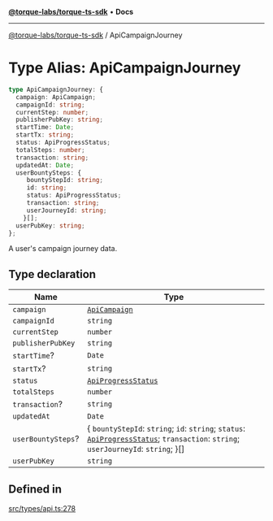 [**@torque-labs/torque-ts-sdk**](../README.md) • **Docs**

***

[@torque-labs/torque-ts-sdk](../README.md) / ApiCampaignJourney

# Type Alias: ApiCampaignJourney

```ts
type ApiCampaignJourney: {
  campaign: ApiCampaign;
  campaignId: string;
  currentStep: number;
  publisherPubKey: string;
  startTime: Date;
  startTx: string;
  status: ApiProgressStatus;
  totalSteps: number;
  transaction: string;
  updatedAt: Date;
  userBountySteps: {
     bountyStepId: string;
     id: string;
     status: ApiProgressStatus;
     transaction: string;
     userJourneyId: string;
    }[];
  userPubKey: string;
};
```

A user's campaign journey data.

## Type declaration

| Name | Type |
| ------ | ------ |
| `campaign` | [`ApiCampaign`](ApiCampaign.md) |
| `campaignId` | `string` |
| `currentStep` | `number` |
| `publisherPubKey` | `string` |
| `startTime`? | `Date` |
| `startTx`? | `string` |
| `status` | [`ApiProgressStatus`](../enumerations/ApiProgressStatus.md) |
| `totalSteps` | `number` |
| `transaction`? | `string` |
| `updatedAt` | `Date` |
| `userBountySteps`? | \{ `bountyStepId`: `string`; `id`: `string`; `status`: [`ApiProgressStatus`](../enumerations/ApiProgressStatus.md); `transaction`: `string`; `userJourneyId`: `string`; \}[] |
| `userPubKey` | `string` |

## Defined in

[src/types/api.ts:278](https://github.com/torque-labs/torque-ts-sdk/blob/a30afeab92cb119627ec542f4c8aff2dd9faf383/src/types/api.ts#L278)
